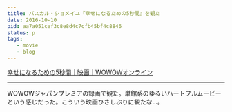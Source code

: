 ```yaml
---
title: パスカル・ショメイユ『幸せになるための5秒間』を観た
date: 2016-10-10
pid: aa7a051cef3c8e8d4c7cfb45bf4c8846
status: p
tags:
   - movie
   - blog
---
```


[幸せになるための5秒間｜映画｜WOWOWオンライン][1]

---- 

WOWOWジャパンプレミアの録画で観た。単館系のゆるいハートフルムービーという感じだった。こういう映画ひさしぶりに観たな…。

[1]:	http://www.wowow.co.jp/pg_info/detail/108408/index.php?m=01